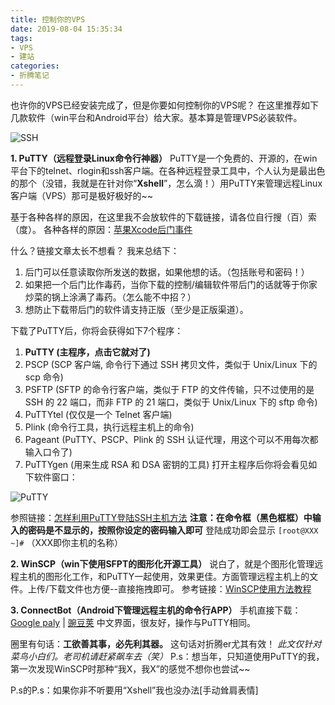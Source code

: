 ```yaml
---
title: 控制你的VPS
date: 2019-08-04 15:35:34
tags:
- VPS
- 建站
categories:
- 折腾笔记
---
```

也许你的VPS已经安装完成了，但是你要如何控制你的VPS呢？
在这里推荐如下几款软件（win平台和Android平台）给大家。基本算是管理VPS必装软件。

![SSH][1]
<!--more-->


 **1. PuTTY（远程登录Linux命令行神器）**
PuTTY是一个免费的、开源的，在win平台下的telnet、rlogin和ssh客户端。在各种远程登录工具中，个人认为是最出色的那个（没错，我就是在针对你“**Xshell**”，怎么滴！）用PuTTY来管理远程Linux客户端（VPS）那可是极好极好的~~

基于各种各样的原因，在这里我不会放软件的下载链接，请各位自行搜（百）索（度）。
各种各样的原因：[苹果Xcode后门事件][2]

什么？链接文章太长不想看？
我来总结下：
 1. 后门可以任意读取你所发送的数据，如果他想的话。（包括账号和密码！）
 2. 如果把一个后门比作毒药，当你下载的控制/编辑软件带后门的话就等于你家炒菜的锅上涂满了毒药。（怎么能不中招？）
 3. 想防止下载带后门的软件请支持正版（至少是正版渠道）。

下载了PuTTY后，你将会获得如下7个程序：
 1. **PuTTY (主程序，点击它就对了)**
 2. PSCP (SCP 客户端, 命令行下通过 SSH 拷贝文件，类似于 Unix/Linux 下的 scp 命令)
 3. PSFTP (SFTP 的命令行客户端，类似于 FTP 的文件传输，只不过使用的是 SSH 的 22 端口，而非 FTP 的 21 端口，类似于 Unix/Linux 下的 sftp 命令)
 4. PuTTYtel (仅仅是一个 Telnet 客户端)
 5. Plink (命令行工具，执行远程主机上的命令)
 6. Pageant (PuTTY、PSCP、Plink 的 SSH 认证代理，用这个可以不用每次都输入口令了)
 7. PuTTYgen (用来生成 RSA 和 DSA 密钥的工具)
打开主程序后你将会看见如下软件窗口：

![PuTTY][3]

参照链接：[怎样利用PuTTY登陆SSH主机方法][4]
**注意：在命令框（黑色框框）中输入的密码是不显示的，按照你设定的密码输入即可**
登陆成功即会显示 `[root@XXX ~]#` （XXX即你主机的名称）

 **2. WinSCP（win下使用SFPT的图形化开源工具）**
说白了，就是个图形化管理远程主机的图形化工作，和PuTTY一起使用，效果更佳。方面管理远程主机上的文件。上传/下载文件也方便--直接拖拽即可。
参考链接：[WinSCP使用方法教程][5]

**3. ConnectBot（Android下管理远程主机的命令行APP）**
手机直接下载：[Google paly][6] | [豌豆荚][7]
中文界面，很友好，操作与PuTTY相同。

圈里有句话：**工欲善其事，必先利其器。**
这句话对折腾er尤其有效！
*此文仅针对菜鸟小白们。老司机请赶紧飙车去（笑）*
P.s：想当年，只知道使用PuTTY的我，第一次发现WinSCP时那种“我X，我X”的感觉不想你也尝试~~

P.s的P.s：如果你非不听要用“Xshell”我也没办法[手动耸肩表情]



  [1]: http://images.51cto.com/files/uploadimg/20130306/1420520.jpg
  [2]: http://baike.baidu.com/item/%E8%8B%B9%E6%9E%9CXcode%E5%90%8E%E9%97%A8%E4%BA%8B%E4%BB%B6
  [3]: http://www.222o.com/uploads/allimg/110923/1-110923203506430.jpg
  [4]: http://jingyan.baidu.com/article/e73e26c0eb063324adb6a737.html
  [5]: http://jingyan.baidu.com/article/ed2a5d1f346fd409f6be179a.html
  [6]: https://play.google.com/store/apps/details?id=org.connectbot&hl=zh_CN
  [7]: http://www.wandoujia.com/apps/org.connectbot
